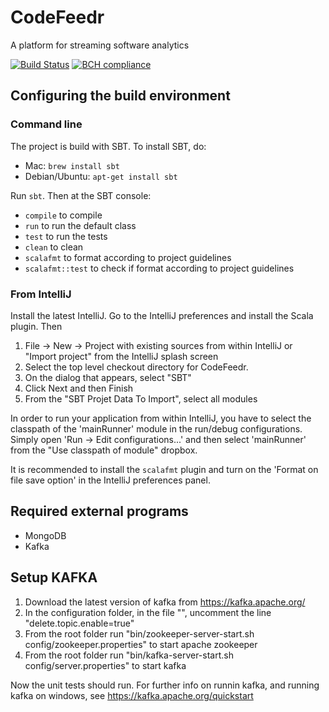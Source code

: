 # CodeFeedr

A platform for streaming software analytics

[![Build Status](https://travis-ci.org/codefeedr/codefeedr.svg?branch=master)](https://travis-ci.org/codefeedr/codefeedr)
[![BCH compliance](https://bettercodehub.com/edge/badge/codefeedr/codefeedr?branch=master)](https://bettercodehub.com/)

## Configuring the build environment

### Command line

The project is build with SBT. To install SBT, do:

* Mac: `brew install sbt`
* Debian/Ubuntu: `apt-get install sbt`
 
Run `sbt`. Then at the SBT console:

- `compile` to compile
- `run` to run the default class
- `test` to run the tests
- `clean` to clean
- `scalafmt` to format according to project guidelines
- `scalafmt::test` to check if format according to project guidelines

### From IntelliJ

Install the latest IntelliJ. Go to the IntelliJ preferences and install the
Scala plugin. Then

1. File -> New -> Project with existing sources from within IntelliJ or "Import project" from the 
IntelliJ splash screen
2. Select the top level checkout directory for CodeFeedr.
3. On the dialog that appears, select "SBT"
4. Click Next and then Finish
5. From the "SBT Projet Data To Import", select all modules

In order to run your application from within IntelliJ, you have to select the classpath of the 
'mainRunner' module in  the run/debug configurations. Simply open 'Run -> Edit configurations...' 
and then select 'mainRunner' from the "Use  classpath of module" dropbox.

It is recommended to install the `scalafmt` plugin and turn on the 'Format on file save option' in the
IntelliJ preferences panel.

## Required external programs

* MongoDB
* Kafka

## Setup KAFKA

1. Download the latest version of kafka from https://kafka.apache.org/
2. In the configuration folder, in the file "", uncomment the line "delete.topic.enable=true"
3. From the root folder run "bin/zookeeper-server-start.sh config/zookeeper.properties" to start apache zookeeper
4. From the root folder run "bin/kafka-server-start.sh config/server.properties" to start kafka

Now the unit tests should run. For further info on runnin kafka, and running kafka on windows, see https://kafka.apache.org/quickstart
